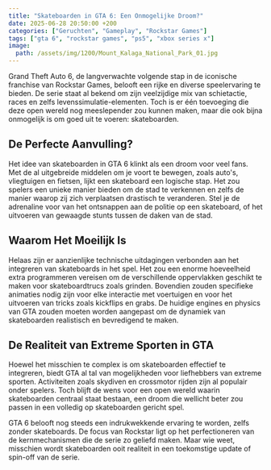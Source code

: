 ```yaml
---
title: "Skateboarden in GTA 6: Een Onmogelijke Droom?"
date: 2025-06-28 20:50:00 +200
categories: ["Geruchten", "Gameplay", "Rockstar Games"]
tags: ["gta 6", "rockstar games", "ps5", "xbox series x"]
image:
  path: /assets/img/1200/Mount_Kalaga_National_Park_01.jpg
---
```


Grand Theft Auto 6, de langverwachte volgende stap in de iconische franchise van Rockstar Games, belooft een rijke en diverse speelervaring te bieden. De serie staat al bekend om zijn veelzijdige mix van schietactie, races en zelfs levenssimulatie-elementen. Toch is er één toevoeging die deze open wereld nog meeslepender zou kunnen maken, maar die ook bijna onmogelijk is om goed uit te voeren: skateboarden.

## De Perfecte Aanvulling?

Het idee van skateboarden in GTA 6 klinkt als een droom voor veel fans. Met de al uitgebreide middelen om je voort te bewegen, zoals auto's, vliegtuigen en fietsen, lijkt een skateboard een logische stap. Het zou spelers een unieke manier bieden om de stad te verkennen en zelfs de manier waarop zij zich verplaatsen drastisch te veranderen. Stel je de adrenaline voor van het ontsnappen aan de politie op een skateboard, of het uitvoeren van gewaagde stunts tussen de daken van de stad.

## Waarom Het Moeilijk Is

Helaas zijn er aanzienlijke technische uitdagingen verbonden aan het integreren van skateboards in het spel. Het zou een enorme hoeveelheid extra programmeren vereisen om de verschillende oppervlakken geschikt te maken voor skateboardtrucs zoals grinden. Bovendien zouden specifieke animaties nodig zijn voor elke interactie met voertuigen en voor het uitvoeren van tricks zoals kickflips en grabs. De huidige engines en physics van GTA zouden moeten worden aangepast om de dynamiek van skateboarden realistisch en bevredigend te maken.

## De Realiteit van Extreme Sporten in GTA

Hoewel het misschien te complex is om skateboarden effectief te integreren, biedt GTA al tal van mogelijkheden voor liefhebbers van extreme sporten. Activiteiten zoals skydiven en crossmotor rijden zijn al populair onder spelers. Toch blijft de wens voor een open wereld waarin skateboarden centraal staat bestaan, een droom die wellicht beter zou passen in een volledig op skateboarden gericht spel.

GTA 6 belooft nog steeds een indrukwekkende ervaring te worden, zelfs zonder skateboards. De focus van Rockstar ligt op het perfectioneren van de kernmechanismen die de serie zo geliefd maken. Maar wie weet, misschien wordt skateboarden ooit realiteit in een toekomstige update of spin-off van de serie.